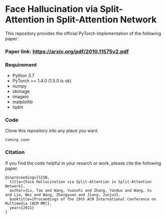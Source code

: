 # Face Hallucination via Split-Attention in Split-Attention Network

This repository provides the official PyTorch implementation of the following paper:

### Paper link: https://arxiv.org/pdf/2010.11575v2.pdf
### Requirement
* Python 3.7
* PyTorch >= 1.4.0 (1.5.0 is ok)
* numpy
* skimage
* imageio
* matplotlib
* tqdm
### Code
Clone this repository into any place you want.
```
Coming soon
```
### Citation
If you find the code helpful in your resarch or work, please cite the following paper.
```
@inproceedings{SISN,
  title={Face Hallucination via Split-Attention in Split-Attention Network},
  author={Lu, Tao and Wang, Yuanzhi and Zhang, Yanduo and Wang, Yu  and Liu, Wei and Wang, Zhongyuan and Jiang, Junjun},
  booktitle={Proceedings of the 29th ACM International Conference on Multimedia (ACM MM)},
  year={2021}
}
```
